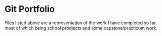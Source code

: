 # Git Portfolio

Files listed above are a representation of the work I have completed so far most of which being school prodjects and some capstone/practicum work.
